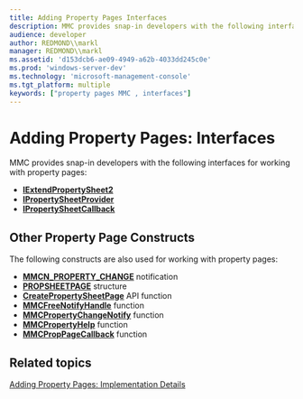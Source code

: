 ```yaml
---
title: Adding Property Pages Interfaces
description: MMC provides snap-in developers with the following interfaces for working with property pages
audience: developer
author: REDMOND\\markl
manager: REDMOND\\markl
ms.assetid: 'd153dcb6-ae09-4949-a62b-4033dd245c0e'
ms.prod: 'windows-server-dev'
ms.technology: 'microsoft-management-console'
ms.tgt_platform: multiple
keywords: ["property pages MMC , interfaces"]
---
```


# Adding Property Pages: Interfaces

MMC provides snap-in developers with the following interfaces for working with property pages:

-   [**IExtendPropertySheet2**](iextendpropertysheet2.md)
-   [**IPropertySheetProvider**](ipropertysheetprovider.md)
-   [**IPropertySheetCallback**](ipropertysheetcallback.md)

## Other Property Page Constructs

The following constructs are also used for working with property pages:

-   [**MMCN\_PROPERTY\_CHANGE**](mmcn-property-change.md) notification
-   [**PROPSHEETPAGE**](propsheetpage.md) structure
-   [**CreatePropertySheetPage**](_win32_createpropertysheetpage_cpp) API function
-   [**MMCFreeNotifyHandle**](mmcfreenotifyhandle.md) function
-   [**MMCPropertyChangeNotify**](mmcpropertychangenotify.md) function
-   [**MMCPropertyHelp**](mmcpropertyhelp.md) function
-   [**MMCPropPageCallback**](mmcproppagecallback.md) function

## Related topics

<dl> <dt>

[Adding Property Pages: Implementation Details](adding-property-pages-implementation-details.md)
</dt> </dl>

 

 




